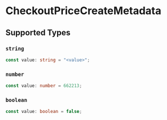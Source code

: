 # CheckoutPriceCreateMetadata


## Supported Types

### `string`

```typescript
const value: string = "<value>";
```

### `number`

```typescript
const value: number = 662213;
```

### `boolean`

```typescript
const value: boolean = false;
```

